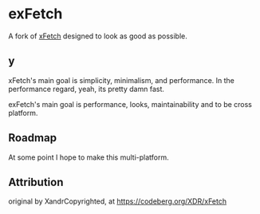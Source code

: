 # exFetch

A fork of [xFetch](https://codeberg.org/XDR/xFetch) designed to look as good as possible.

## y

xFetch's main goal is simplicity, minimalism, and performance. In the performance regard, yeah, its pretty damn fast.

exFetch's main goal is performance, looks, maintainability and to be cross platform.

## Roadmap

At some point I hope to make this multi-platform.

## Attribution

original by XandrCopyrighted, at https://codeberg.org/XDR/xFetch
